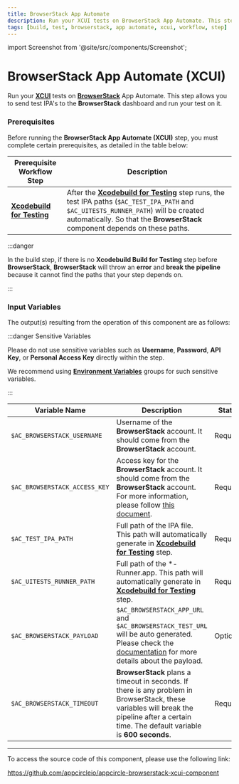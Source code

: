 ```yaml
---
title: BrowserStack App Automate
description: Run your XCUI tests on BrowserStack App Automate. This step allows you to send test IPA's to the BrowserStack dashboard and run your test on it.
tags: [build, test, browserstack, app automate, xcui, workflow, step]
---
```


import Screenshot from '@site/src/components/Screenshot';


# BrowserStack App Automate (XCUI)

Run your [**XCUI**](https://developer.apple.com/documentation/xctest/user_interface_tests) tests on [**BrowserStack**](https://www.browserstack.com) App Automate. This step allows you to send test IPA's to the **BrowserStack** dashboard and run your test on it.

### Prerequisites

Before running the **BrowserStack App Automate (XCUI)** step, you must complete certain prerequisites, as detailed in the table below:

| Prerequisite Workflow Step                      | Description                                     |
|-------------------------------------------------|-------------------------------------------------|
| [**Xcodebuild for Testing**](/workflows/ios-specific-workflow-steps/xcodebuild-for-testing) | After the [**Xcodebuild for Testing**](/workflows/ios-specific-workflow-steps/xcodebuild-for-testing) step runs, the test IPA paths (`$AC_TEST_IPA_PATH` and `$AC_UITESTS_RUNNER_PATH`) will be created automatically. So that the **BrowserStack** component depends on these paths. |

<Screenshot url='https://cdn.appcircle.io/docs/assets/BE2587-bs_order.png' />

:::danger

In the build step, if there is no **Xcodebuild Build for Testing** step before **BrowserStack**, **BrowserStack** will throw an **error** and **break the pipeline** because it cannot find the paths that your step depends on. 

:::

### Input Variables

The output(s) resulting from the operation of this component are as follows:

<Screenshot url='https://cdn.appcircle.io/docs/assets/BE2587-bsInput.png' />

:::danger Sensitive Variables

Please do not use sensitive variables such as **Username**, **Password**, **API Key**, or **Personal Access Key** directly within the step.

We recommend using [**Environment Variables**](/environment-variables/managing-variables) groups for such sensitive variables.

:::

| Variable Name                 | Description                                    | Status |
|-------------------------------|------------------------------------------------|--------|
| `$AC_BROWSERSTACK_USERNAME`         | Username of the **BrowserStack** account. It should come from the **BrowserStack** account. | Required |
| `$AC_BROWSERSTACK_ACCESS_KEY`       | Access key for the **BrowserStack** account. It should come from the **BrowserStack** account. For more information, please follow [this document](https://www.browserstack.com/docs/iaam/security/manage-access-keys). | Required |
| `$AC_TEST_IPA_PATH`              | Full path of the IPA file. This path will automatically generate in [**Xcodebuild for Testing**](/workflows/ios-specific-workflow-steps/xcodebuild-for-testing) step.| Required |
| `$AC_UITESTS_RUNNER_PATH`             | Full path of the *-Runner.app. This path will automatically generate in [**Xcodebuild for Testing**](/workflows/ios-specific-workflow-steps/xcodebuild-for-testing) step. | Required |
| `$AC_BROWSERSTACK_PAYLOAD`    | `$AC_BROWSERSTACK_APP_URL` and `$AC_BROWSERSTACK_TEST_URL` will be auto generated. Please check the [documentation](https://www.browserstack.com/docs/app-automate/api-reference/xcuitest/builds#execute-a-build) for more details about the payload. | Optional |
| `$AC_BROWSERSTACK_TIMEOUT` | **BrowserStack** plans a timeout in seconds. If there is any problem in BrowserStack, these variables will break the pipeline after a certain time. The default variable is **600 seconds**. | Required |

---

To access the source code of this component, please use the following link:

https://github.com/appcircleio/appcircle-browserstack-xcui-component